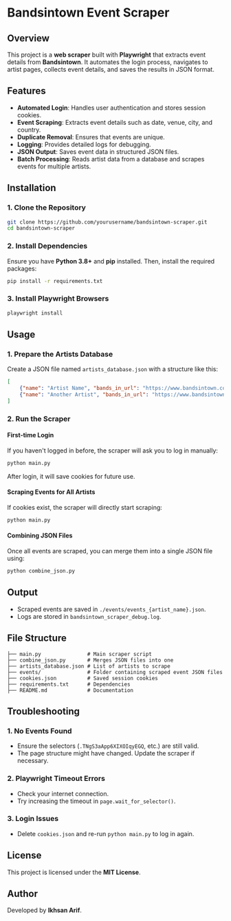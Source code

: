 # Bandsintown Event Scraper

## Overview
This project is a **web scraper** built with **Playwright** that extracts event details from **Bandsintown**. It automates the login process, navigates to artist pages, collects event details, and saves the results in JSON format.

## Features
- **Automated Login**: Handles user authentication and stores session cookies.
- **Event Scraping**: Extracts event details such as date, venue, city, and country.
- **Duplicate Removal**: Ensures that events are unique.
- **Logging**: Provides detailed logs for debugging.
- **JSON Output**: Saves event data in structured JSON files.
- **Batch Processing**: Reads artist data from a database and scrapes events for multiple artists.

## Installation
### **1. Clone the Repository**
```sh
git clone https://github.com/yourusername/bandsintown-scraper.git
cd bandsintown-scraper
```

### **2. Install Dependencies**
Ensure you have **Python 3.8+** and **pip** installed. Then, install the required packages:
```sh
pip install -r requirements.txt
```

### **3. Install Playwright Browsers**
```sh
playwright install
```

## Usage
### **1. Prepare the Artists Database**
Create a JSON file named `artists_database.json` with a structure like this:
```json
[
    {"name": "Artist Name", "bands_in_url": "https://www.bandsintown.com/a/12345"},
    {"name": "Another Artist", "bands_in_url": "https://www.bandsintown.com/a/67890"}
]
```

### **2. Run the Scraper**
#### **First-time Login**
If you haven't logged in before, the scraper will ask you to log in manually:
```sh
python main.py
```
After login, it will save cookies for future use.

#### **Scraping Events for All Artists**
If cookies exist, the scraper will directly start scraping:
```sh
python main.py
```

#### **Combining JSON Files**
Once all events are scraped, you can merge them into a single JSON file using:
```sh
python combine_json.py
```

## Output
- Scraped events are saved in `./events/events_{artist_name}.json`.
- Logs are stored in `bandsintown_scraper_debug.log`.

## File Structure
```
├── main.py               # Main scraper script
├── combine_json.py       # Merges JSON files into one
├── artists_database.json # List of artists to scrape
├── events/               # Folder containing scraped event JSON files
├── cookies.json          # Saved session cookies
├── requirements.txt      # Dependencies
├── README.md             # Documentation
```

## Troubleshooting
### **1. No Events Found**
- Ensure the selectors (`.TNgS3aApp6XIXOIqyEGQ`, etc.) are still valid.
- The page structure might have changed. Update the scraper if necessary.

### **2. Playwright Timeout Errors**
- Check your internet connection.
- Try increasing the timeout in `page.wait_for_selector()`.

### **3. Login Issues**
- Delete `cookies.json` and re-run `python main.py` to log in again.

## License
This project is licensed under the **MIT License**.

## Author
Developed by **Ikhsan Arif**.

